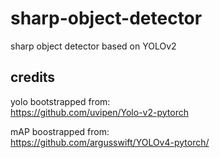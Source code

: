 # sharp-object-detector
sharp object detector based on YOLOv2

## credits
yolo bootstrapped from: <br>
https://github.com/uvipen/Yolo-v2-pytorch <br>

mAP boostrapped from: <br>
https://github.com/argusswift/YOLOv4-pytorch/ <br>
